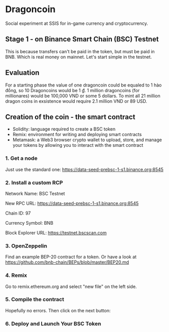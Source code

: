 # Dragoncoin

Social experiment at SSIS for in-game currency and cryptocurrency.

## Stage 1 - on Binance Smart Chain (BSC) Testnet

This is because transfers can't be paid in the token, but must be paid in BNB. Which is real money on mainnet. Let's start simple in the testnet.

## Evaluation

For a starting phase the value of one dragoncoin could be equaled to 1 hào đồng, so 10 Dragoncoins would be 1 ₫. 1 million dragoncoins (for millionares) would be 100,000 VND or some 5 dollars. To mint all 21 million dragon coins in exsistence would require 2.1 million VND or 89 USD.

## Creation of the coin - the smart contract

- Solidity: language required to create a BSC token 
- Remix: environment for writing and deploying smart contracts
- Metamask: a Web3 browser crypto wallet to upload, store, and manage your tokens by allowing you to interact with the smart contract

### 1. Get a node

Just use the standard one: https://data-seed-prebsc-1-s1.binance.org:8545

### 2. Install a custom RCP

Network Name: BSC Testnet

New RPC URL: https://data-seed-prebsc-1-s1.binance.org:8545

Chain ID: 97

Currency Symbol: BNB

Block Explorer URL: https://testnet.bscscan.com

### 3. OpenZeppelin

Find an example BEP-20 contract for a token. Or have a look at https://github.com/bnb-chain/BEPs/blob/master/BEP20.md

### 4. Remix

Go to remix.ethereum.org and select "new file" on the left side.

### 5. Compile the contract

Hopefully no errors. Then click on the next button:

### 6. Deploy and Launch Your BSC Token

